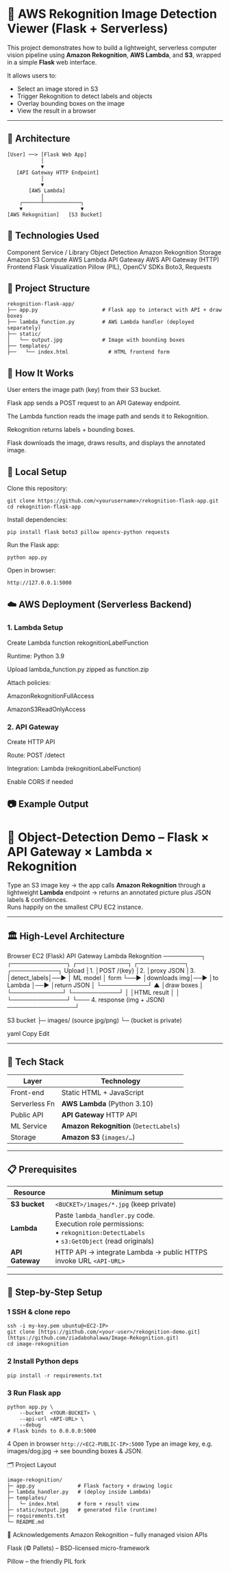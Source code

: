 # 🧠 AWS Rekognition Image Detection Viewer (Flask + Serverless)

This project demonstrates how to build a lightweight, serverless computer vision pipeline using **Amazon Rekognition**, **AWS Lambda**, and **S3**, wrapped in a simple **Flask** web interface.

It allows users to:
- Select an image stored in S3
- Trigger Rekognition to detect labels and objects
- Overlay bounding boxes on the image
- View the result in a browser

---

## 📌 Architecture

```text
[User] ──> [Flask Web App]
           │
           ▼
   [API Gateway HTTP Endpoint]
           │
           ▼
       [AWS Lambda]
           │
    ┌──────┴────────────┐
    ▼                   ▼
[AWS Rekognition]   [S3 Bucket]
```
## 🔧 Technologies Used
Component	Service / Library
Object Detection	Amazon Rekognition
Storage	Amazon S3
Compute	AWS Lambda
API Gateway	AWS API Gateway (HTTP)
Frontend	Flask
Visualization	Pillow (PIL), OpenCV
SDKs	Boto3, Requests

## 📁 Project Structure
```
rekognition-flask-app/
├── app.py                     # Flask app to interact with API + draw boxes
├── lambda_function.py         # AWS Lambda handler (deployed separately)
├── static/
│   └── output.jpg             # Image with bounding boxes
├── templates/
├──   └── index.html             # HTML frontend form

```
## 🚀 How It Works
User enters the image path (key) from their S3 bucket.

Flask app sends a POST request to an API Gateway endpoint.

The Lambda function reads the image path and sends it to Rekognition.

Rekognition returns labels + bounding boxes.

Flask downloads the image, draws results, and displays the annotated image.

## 🧪 Local Setup
Clone this repository:

```
git clone https://github.com/<yourusername>/rekognition-flask-app.git
cd rekognition-flask-app
```
Install dependencies:
```
pip install flask boto3 pillow opencv-python requests
```
Run the Flask app:
```
python app.py
```
Open in browser:
```
http://127.0.0.1:5000
```
## ☁️ AWS Deployment (Serverless Backend)
### 1. Lambda Setup
Create Lambda function rekognitionLabelFunction

Runtime: Python 3.9

Upload lambda_function.py zipped as function.zip

Attach policies:

AmazonRekognitionFullAccess

AmazonS3ReadOnlyAccess

### 2. API Gateway
Create HTTP API

Route: POST /detect

Integration: Lambda (rekognitionLabelFunction)

Enable CORS if needed

## 📷 Example Output




# 🎯 Object-Detection Demo – Flask × API Gateway × Lambda × Rekognition

Type an S3 image key → the app calls **Amazon Rekognition** through a lightweight **Lambda** endpoint → returns an annotated picture plus JSON labels & confidences.  
Runs happily on the smallest CPU EC2 instance.

---

## 🏛️ High-Level Architecture

Browser EC2 (Flask) API Gateway Lambda Rekognition
─────────┐ ┌─────────────┐ ┌────────────┐ ┌───────────┐ ┌───────────┐
Upload │1. │POST /{key} │2. │proxy JSON │3. │detect_labels│──► │ ML model │
form └──► │downloads img│──► │to Lambda │──► │return JSON │ └───────────┘
▲ │draw boxes │ └────────────┘ └───────────┘
│ │HTML result │
│ └─────────────┘
└─── 4. response (img + JSON) ────────────────┘

S3 bucket
├─ images/ (source jpg/png)
└─ (bucket is private)

yaml
Copy
Edit

---

## 🧰 Tech Stack

| Layer         | Technology |
|---------------|------------|
| Front-end     | Static HTML + JavaScript  |
| Serverless Fn | **AWS Lambda** (Python 3.10) |
| Public API    | **API Gateway** HTTP API |
| ML Service    | **Amazon Rekognition** (`DetectLabels`) |
| Storage       | **Amazon S3** (`images/…`) |

---

## 📋 Prerequisites

| Resource | Minimum setup |
|----------|---------------|
| **S3 bucket** | `<BUCKET>/images/*.jpg` (keep private) |
| **Lambda**    | Paste `lambda_handler.py` code.<br>Execution role permissions:<br>• `rekognition:DetectLabels`<br>• `s3:GetObject` (read originals) |
| **API Gateway** | HTTP API → integrate Lambda → public HTTPS invoke URL `<API-URL>` |

---

## 🚀 Step-by-Step Setup

### 1  SSH & clone repo

```
ssh -i my-key.pem ubuntu@<EC2-IP>
git clone [https://github.com/<your-user>/rekognition-demo.git](https://github.com/ziadabohalawa/Image-Rekognition.git)
cd image-rekognition
```
### 2 Install Python deps
```
pip install -r requirements.txt
```
### 3 Run Flask app
```
python app.py \
    --bucket  <YOUR-BUCKET> \
    --api-url <API-URL> \
    --debug
# Flask binds to 0.0.0.0:5000
```
4 Open in browser
```http://<EC2-PUBLIC-IP>:5000```
Type an image key, e.g. images/dog.jpg → see bounding boxes & JSON.

🗂 Project Layout
```
image-rekognition/
├─ app.py              # Flask factory + drawing logic
├─ lambda_handler.py   # (deploy inside Lambda)
├─ templates/
│   └─ index.html      # form + result view
├─ static/output.jpg   # generated file (runtime)
├─ requirements.txt
└─ README.md
```
🙏 Acknowledgements
Amazon Rekognition – fully managed vision APIs

Flask (© Pallets) – BSD-licensed micro-framework

Pillow – the friendly PIL fork

